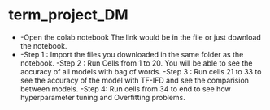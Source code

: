 # term_project_DM
* -Open the colab notebook The link would be in the file or just download the notebook.
* -Step 1 : Import the files you downloaded in the same folder as the notebook.
-Step 2 : Run Cells from 1 to 20. You will be able to see the accuracy of all models with bag of words.
-Step 3 : Run cells 21 to 33 to see the accuracy of the model with TF-IFD and see the comparision between models.
-Step 4: Run cells from 34 to end to see how hyperparameter tuning and Overfitting problems.
